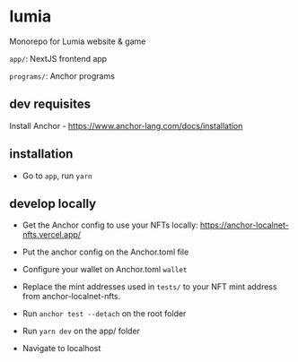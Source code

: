 # lumia

Monorepo for Lumia website & game

`app/`: NextJS frontend app

`programs/`: Anchor programs

## dev requisites

Install Anchor - https://www.anchor-lang.com/docs/installation

## installation

- Go to `app`, run `yarn`

## develop locally

- Get the Anchor config to use your NFTs locally: https://anchor-localnet-nfts.vercel.app/
- Put the anchor config on the Anchor.toml file
- Configure your wallet on Anchor.toml `wallet`

- Replace the mint addresses used in `tests/` to your NFT mint address from anchor-localnet-nfts.
- Run `anchor test --detach` on the root folder
- Run `yarn dev` on the app/ folder
- Navigate to localhost
